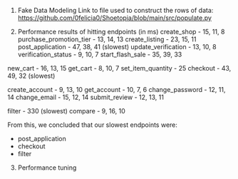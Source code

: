 1. Fake Data Modeling
Link to file used to construct the rows of data: https://github.com/0felicia0/Shoetopia/blob/main/src/populate.py 

2. Performance results of hitting endpoints
(in ms)
create_shop - 15, 11, 8
purchase_promotion_tier - 13, 14, 13
create_listing - 23, 15, 11
post_application - 47, 38, 41 (slowest)
update_verification - 13, 10, 8
verification_status - 9, 10, 7
start_flash_sale - 35, 39, 33

new_cart - 16, 13, 15
get_cart - 8, 10, 7
set_item_quantity - 25
checkout - 43, 49, 32 (slowest)

create_account - 9, 13, 10
get_account - 10, 7, 6
change_password - 12, 11, 14
change_email - 15, 12, 14
submit_review - 12, 13, 11

filter - 330 (slowest)
compare - 9, 16, 10

From this, we concluded that our slowest endpoints were:
- post_application
- checkout
- filter

3. Performance tuning


